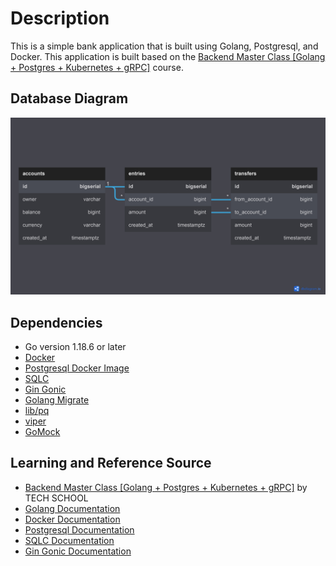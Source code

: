 # Description

This is a simple bank application that is built using Golang, Postgresql, and Docker. This application is built based on the [Backend Master Class [Golang + Postgres + Kubernetes + gRPC]](https://www.udemy.com/course/backend-master-class-golang-postgresql-kubernetes/) course.

## Database Diagram

![Simple Bank Database Diagram](./assets/simple-bank-diagram.jpg "Simple Bank Database Diagram")

## Dependencies

- Go version 1.18.6 or later
- [Docker](https://www.docker.com/)
- [Postgresql Docker Image](https://hub.docker.com/_/postgres)
- [SQLC](https://github.com/kyleconroy/sqlc)
- [Gin Gonic](https://github.com/gin-gonic/gin)
- [Golang Migrate](https://github.com/golang-migrate/migrate)
- [lib/pq](https://github.com/lib/pq)
- [viper](https://github.com/spf13/viper)
- [GoMock](https://github.com/golang/mock)

## Learning and Reference Source

- [Backend Master Class [Golang + Postgres + Kubernetes + gRPC]](https://www.udemy.com/course/backend-master-class-golang-postgresql-kubernetes/) by TECH SCHOOL
- [Golang Documentation](https://go.dev/doc/)
- [Docker Documentation](https://docs.docker.com/)
- [Postgresql Documentation](https://www.postgresql.org/docs/current/)
- [SQLC Documentation](https://docs.sqlc.dev/en/latest/)
- [Gin Gonic Documentation](https://gin-gonic.com/docs/)
